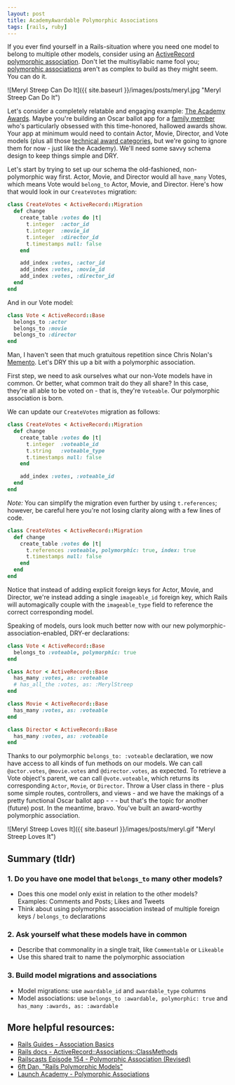 ```yaml
---
layout: post
title: AcademyAwardable Polymorphic Associations
tags: [rails, ruby]
---
```


If you ever find yourself in a Rails-situation where you need one model to belong to multiple other models, consider using an [ActiveRecord polymorphic association](http://api.rubyonrails.org/classes/ActiveRecord/Associations/ClassMethods.html#module-ActiveRecord::Associations::ClassMethods-label-Polymorphic+Associations). Don't let the multisyllabic name fool you; [polymorphic associations](http://guides.rubyonrails.org/association_basics.html#polymorphic-associations) aren't as complex to build as they might seem. You can do it.

![Meryl Streep Can Do It]({{ site.baseurl }}/images/posts/meryl.jpg "Meryl Streep Can Do It")

Let's consider a completely relatable and engaging example: [The Academy Awards](http://oscar.go.com/). Maybe you're building an Oscar ballot app for a [family member](http://www.indiewire.com/author/ben-travers) who's particularly obsessed with this time-honored, hallowed awards show. Your app at minimum would need to contain Actor, Movie, Director, and Vote models (plus all those [technical award categories](http://www.oscars.org/sci-tech), but we're going to ignore them for now - just like the Academy). We'll need some savvy schema design to keep things simple and DRY.

Let's start by trying to set up our schema the old-fashioned, non-polymorphic way first. Actor, Movie, and Director would all `have_many` Votes, which means Vote would `belong_to` Actor, Movie, and Director. Here's how that would look in our `CreateVotes` migration:

```ruby
class CreateVotes < ActiveRecord::Migration
  def change
    create_table :votes do |t|
      t.integer  :actor_id
      t.integer  :movie_id
      t.integer  :director_id
      t.timestamps null: false
    end

    add_index :votes, :actor_id
    add_index :votes, :movie_id
    add_index :votes, :director_id
  end
end
```

And in our Vote model:

```ruby
class Vote < ActiveRecord::Base
  belongs_to :actor
  belongs_to :movie
  belongs_to :director
end
```

Man, I haven't seen that much gratuitous repetition since Chris Nolan's [Memento](http://www.imdb.com/title/tt0209144/). Let's DRY this up a bit with a polymorphic association.

First step, we need to ask ourselves what our non-Vote models have in common. Or better, what common trait do they all share? In this case, they're all able to be voted on - that is, they're `Voteable`. Our polymorphic association is born.

We can update our `CreateVotes` migration as follows:

```ruby
class CreateVotes < ActiveRecord::Migration
  def change
    create_table :votes do |t|
      t.integer  :voteable_id
      t.string   :voteable_type
      t.timestamps null: false
    end

    add_index :votes, :voteable_id
  end
end
```

_Note:_ You can simplify the migration even further by using `t.references`; however, be careful here you're not losing clarity along with a few lines of code.

```ruby
class CreateVotes < ActiveRecord::Migration
  def change
    create_table :votes do |t|
      t.references :voteable, polymorphic: true, index: true
      t.timestamps null: false
    end
  end
end
```

Notice that instead of adding explicit foreign keys for Actor, Movie, and Director, we're instead adding a single `imageable_id` foreign key, which Rails will automagically couple with the `imageable_type` field to reference the correct corresponding model.

Speaking of models, ours look much better now with our new polymorphic-association-enabled, DRY-er declarations:

```ruby
class Vote < ActiveRecord::Base
  belongs_to :voteable, polymorphic: true
end

class Actor < ActiveRecord::Base
  has_many :votes, as: :voteable
  # has_all_the :votes, as: :MerylStreep
end

class Movie < ActiveRecord::Base
  has_many :votes, as: :voteable
end

class Director < ActiveRecord::Base
  has_many :votes, as: :voteable
end
```

Thanks to our polymorphic `belongs_to: :voteable` declaration, we now have access to all kinds of fun methods on our models. We can call `@actor.votes`, `@movie.votes` and `@director.votes`, as expected. To retrieve a Vote object's parent, we can call `@vote.voteable`, which returns its corresponding `Actor`, `Movie`, or `Director`. Throw a User class in there - plus some simple routes, controllers, and views - and we have the makings of a pretty functional Oscar ballot app - - - but that's the topic for another (future) post. In the meantime, bravo. You've built an award-worthy polymorphic association.

![Meryl Streep Loves It]({{ site.baseurl }}/images/posts/meryl.gif "Meryl Streep Loves It")

## Summary (tldr) <a href="#tldr"></a>

### 1. Do you have one model that `belongs_to` many other models?
- Does this one model only exist in relation to the other models?   
  Examples: Comments and Posts; Likes and Tweets  
- Think about using polymorphic association instead of multiple foreign keys / `belongs_to` declarations  
        
### 2. Ask yourself what these models have in common
- Describe that commonality in a single trait, like `Commentable` or `Likeable`  
- Use this shared trait to name the polymorphic association  

### 3. Build model migrations and associations
- Model migrations: use `awardable_id` and `awardable_type` columns  
- Model associations: use `belongs_to :awardable, polymorphic: true` and `has_many :awards, as: :awardable`  

## More helpful resources:
- [Rails Guides - Association Basics](http://guides.rubyonrails.org/association_basics.html#polymorphic-associations)  
- [Rails docs - ActiveRecord::Associations::ClassMethods](http://api.rubyonrails.org/classes/ActiveRecord/Associations/ClassMethods.html#module-ActiveRecord::Associations::ClassMethods-label-Polymorphic+Associations)  
- [Railscasts Episode 154 - Polymorphic Association (Revised)](http://railscasts.com/episodes/154-polymorphic-association-revised)  
- [6ft Dan, "Rails Polymorphic Models"](http://6ftdan.com/allyourdev/2015/02/10/rails-polymorphic-models/)
- [Launch Academy - Polymorphic Associations](https://www.launchacademy.com/codecabulary/learn-rails/polymorphic-associations)
